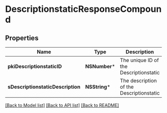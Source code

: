 # DescriptionstaticResponseCompound

## Properties
Name | Type | Description | Notes
------------ | ------------- | ------------- | -------------
**pkiDescriptionstaticID** | **NSNumber*** | The unique ID of the Descriptionstatic | 
**sDescriptionstaticDescription** | **NSString*** | The description of the Descriptionstatic | 

[[Back to Model list]](../README.md#documentation-for-models) [[Back to API list]](../README.md#documentation-for-api-endpoints) [[Back to README]](../README.md)


